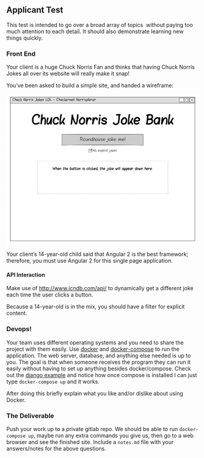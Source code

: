 ## Applicant Test

This test is intended to go over a broad array of topics ­ without paying too much attention to each detail. It should also demonstrate learning new things quickly.

### Front End
Your client is a huge Chuck Norris Fan and thinks that having Chuck Norris Jokes all over its website will really make it snap!

You’ve been asked to build a simple site, and handed a wireframe:

![Wireframe](/images/wireframe.png/)

Your client’s 14-year-old child said that Angular 2 is the best framework; therefore, you must use Angular 2 for this single page application. 

#### API Interaction
Make use of http://www.icndb.com/api/ to dynamically get a different joke each time the user clicks a button.

Because a 14-year-old is in the mix, you should have a filter for explicit content.

### Devops!
Your team uses different operating systems and you need to share the project with them easily.
Use [docker](https://docs.docker.com/) and [docker-compose](https://docs.docker.com/compose/) to run the application. The web server, database, and anything else needed is up to you. The goal is that when someone receives the program they can run it easily without having to set up anything besides docker/compose. Check out the [django example](https://docs.docker.com/compose/django/) and notice how once compose is installed I can just type `docker-compose up` and it works.

After doing this briefly explain what you like and/or dislike about using Docker.

### The Deliverable
Push your work up to a private gitlab repo. We should be able to run `docker-compose up`, maybe run any extra commands you give us, then go to a web browser and see the finished site. Include a `notes.md` file with your answers/notes for the above questions.